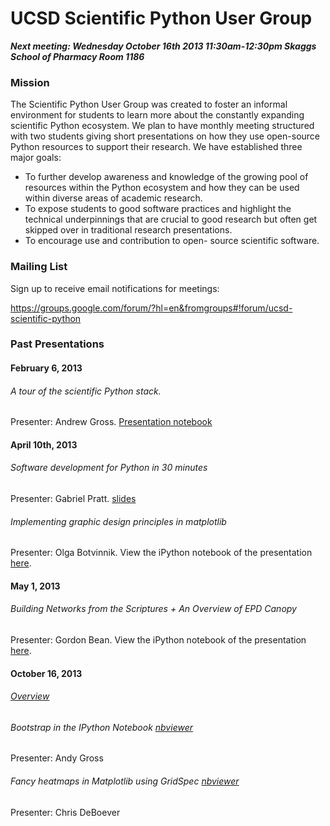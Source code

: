 UCSD Scientific Python User Group
==========

***Next meeting: 
Wednesday October 16th 2013
11:30am-12:30pm
Skaggs School of Pharmacy
Room 1186***

### Mission

The Scientific Python User Group was created to foster an informal environment for students to learn
more about the constantly expanding scientific Python ecosystem. We plan to have monthly meeting
structured with two students giving short presentations on how they use open-source Python
resources to support their research. We have established three major goals: 
 * To further develop awareness and knowledge of the growing pool of resources within the Python ecosystem and how
they can be used within diverse areas of academic research.  
 * To expose students to good software
practices and highlight the technical underpinnings that are crucial to good research but often get
skipped over in traditional research presentations.  
 * To encourage use and contribution to open-
source scientific software.

### Mailing List

Sign up to receive email notifications for meetings:

https://groups.google.com/forum/?hl=en&fromgroups#!forum/ucsd-scientific-python

### Past Presentations

#### February 6, 2013

###### A tour of the scientific Python stack.

Presenter: Andrew Gross.  [Presentation notebook](http://nbviewer.ipython.org/4724581)

#### April 10th, 2013

###### Software development for Python in 30 minutes

Presenter: Gabriel Pratt.  [slides](https://github.com/ucsd-scientific-python/user-group/blob/master/presentations/Week2/20130409_python_user_group_testing.pdf)

###### Implementing graphic design principles in matplotlib 

Presenter: Olga Botvinnik. View the iPython notebook of the presentation [here](http://nbviewer.ipython.org/5357268).

#### May 1, 2013

###### Building Networks from the Scriptures + An Overview of EPD Canopy 

Presenter: Gordon Bean.  View the iPython notebook of the presentation [here](http://nbviewer.ipython.org/5528615).

#### October 16, 2013

###### [Overview](http://nbviewer.ipython.org/7011818)

###### Bootstrap in the IPython Notebook [nbviewer](http://nbviewer.ipython.org/6872113)

Presenter: Andy Gross

###### Fancy heatmaps in Matplotlib using GridSpec [nbviewer](http://nbviewer.ipython.org/urls/raw.github.com/ucsd-scientific-python/user-group/master/presentations/20131016/hierarchical_clustering_heatmaps_gridspec.ipynb)
Presenter: Chris DeBoever
